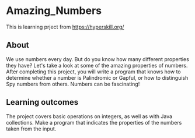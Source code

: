 # Amazing_Numbers
This is learning prject from https://hyperskill.org/

## About
We use numbers every day. But do you know how many different properties they have? Let's take a look at some of the amazing properties of numbers. After completing this project, you will write a program that knows how to determine whether a number is Palindromic or Gapful, or how to distinguish Spy numbers from others. Numbers can be fascinating!
## Learning outcomes
The project covers basic operations on integers, as well as with Java collections. Make a program that indicates the properties of the numbers taken from the input.
